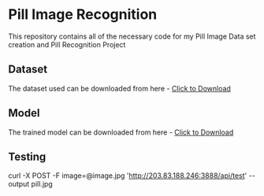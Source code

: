# Pill Image Recognition

This repository contains all of the necessary code for my Pill Image Data set creation and Pill Recognition Project

## Dataset

The dataset used can be downloaded from here - [Click to Download](https://drive.google.com/drive/folders/10r35ndh4LeOV5s_Rp0MscGUJt1SUfK1A?usp=sharing)

## Model

The trained model can be downloaded from here - [Click to Download](https://drive.google.com/drive/folders/1kgb5unM4QiHkh4iopfnSyOway9fgKAQP?usp=sharing)

## Testing

curl -X POST -F image=@image.jpg 'http://203.83.188.246:3888/api/test' --output pill.jpg
